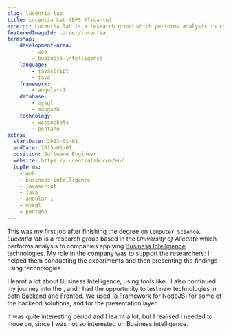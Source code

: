 ```yaml
---
slug: lucentia-lab
title: Lucentia Lab (EPS Alicante)
excerpt: Lucentia lab is a research group which performs analysis in companies applying Business Intelligence technologies. My role in the company was to support the researchers using web technologies.
featuredImageId: career/lucentia
termsMap:
    development-area:
        - web
        - business-intelligence
    language:
        - javascript
        - java
    framework:
        - angular-1
    database:
        - mysql
        - mongodb
    technology:
        - websockets
        - pentaho
extra:
  startDate: 2013-01-01
  endDate: 2015-01-01
  position: Software Engineer
  website: https://lucentialab.com/en/
  topTerms:
    - web
    - business-intelligence
    - javascript
    - java
    - angular-1
    - mysql
    - pentaho
---
```


This was my first job after finishing the degree on `Computer Science`. _Lucentia lab_ is a research group based in the _University of Alicante_ which performs analysis to companies applying [Business Intelligence](business-intelligence) technologies. My role in the company was to support the researchers: I helped them conducting the experiments and then presenting the findings using [](web) technologies.

I learnt a lot about Business Intelligence, using tools like [](pentaho). I also continued my journey into the [](web), and I had the opportunity to test new technologies in both Backend and Fronted. We used [](sailsjs) (a Framework for NodeJS) for some of the backend solutions, and [](angular-1) for the presentation layer.

It was quite interesting period and I learnt a lot, but I realised I needed to move on, since I was not so interested on Business Intelligence.